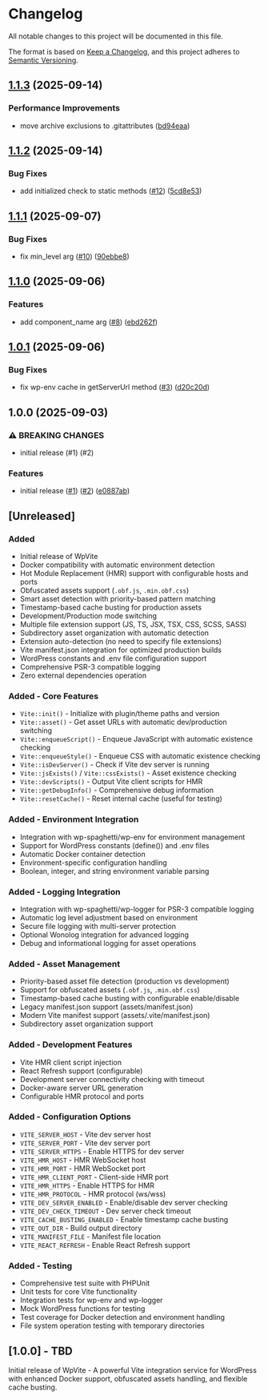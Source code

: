 # Changelog

All notable changes to this project will be documented in this file.

The format is based on [Keep a Changelog](https://keepachangelog.com/en/1.0.0/),
and this project adheres to [Semantic Versioning](https://semver.org/spec/v2.0.0.html).

## [1.1.3](https://github.com/wp-spaghetti/wp-vite/compare/v1.1.2...v1.1.3) (2025-09-14)


### Performance Improvements

* move archive exclusions to .gitattributes ([bd94eaa](https://github.com/wp-spaghetti/wp-vite/commit/bd94eaa8590e302f2b7e111c396ed488802e0cb7))

## [1.1.2](https://github.com/wp-spaghetti/wp-vite/compare/v1.1.1...v1.1.2) (2025-09-14)

### Bug Fixes

* add initialized check to static methods ([#12](https://github.com/wp-spaghetti/wp-vite/issues/12)) ([5cd8e53](https://github.com/wp-spaghetti/wp-vite/commit/5cd8e538b724579bf2dd328a3d42ae68f67800be))

## [1.1.1](https://github.com/wp-spaghetti/wp-vite/compare/v1.1.0...v1.1.1) (2025-09-07)

### Bug Fixes

* fix min_level arg ([#10](https://github.com/wp-spaghetti/wp-vite/issues/10)) ([90ebbe8](https://github.com/wp-spaghetti/wp-vite/commit/90ebbe87d1a0cf10d10070986c5e1a25ddd0838a))

## [1.1.0](https://github.com/wp-spaghetti/wp-vite/compare/v1.0.1...v1.1.0) (2025-09-06)

### Features

* add component_name arg ([#8](https://github.com/wp-spaghetti/wp-vite/issues/8)) ([ebd262f](https://github.com/wp-spaghetti/wp-vite/commit/ebd262f91a11b692f579522ced94ef184a8d2595))

## [1.0.1](https://github.com/wp-spaghetti/wp-vite/compare/v1.0.0...v1.0.1) (2025-09-06)

### Bug Fixes

* fix wp-env cache in getServerUrl method ([#3](https://github.com/wp-spaghetti/wp-vite/issues/3)) ([d20c20d](https://github.com/wp-spaghetti/wp-vite/commit/d20c20db82de0cc12f6a771451d6f480d94f6fc4))

## 1.0.0 (2025-09-03)

### ⚠ BREAKING CHANGES

* initial release (#1) (#2)

### Features

* initial release ([#1](https://github.com/wp-spaghetti/wp-vite/issues/1)) ([#2](https://github.com/wp-spaghetti/wp-vite/issues/2)) ([e0887ab](https://github.com/wp-spaghetti/wp-vite/commit/e0887abe96955339ebad1cec9e8f9bd90d8375ef))

## [Unreleased]

### Added
- Initial release of WpVite
- Docker compatibility with automatic environment detection
- Hot Module Replacement (HMR) support with configurable hosts and ports
- Obfuscated assets support (`.obf.js`, `.min.obf.css`)
- Smart asset detection with priority-based pattern matching
- Timestamp-based cache busting for production assets
- Development/Production mode switching
- Multiple file extension support (JS, TS, JSX, TSX, CSS, SCSS, SASS)
- Subdirectory asset organization with automatic detection
- Extension auto-detection (no need to specify file extensions)
- Vite manifest.json integration for optimized production builds
- WordPress constants and .env file configuration support
- Comprehensive PSR-3 compatible logging
- Zero external dependencies operation

### Added - Core Features
- `Vite::init()` - Initialize with plugin/theme paths and version
- `Vite::asset()` - Get asset URLs with automatic dev/production switching
- `Vite::enqueueScript()` - Enqueue JavaScript with automatic existence checking
- `Vite::enqueueStyle()` - Enqueue CSS with automatic existence checking
- `Vite::isDevServer()` - Check if Vite dev server is running
- `Vite::jsExists()` / `Vite::cssExists()` - Asset existence checking
- `Vite::devScripts()` - Output Vite client scripts for HMR
- `Vite::getDebugInfo()` - Comprehensive debug information
- `Vite::resetCache()` - Reset internal cache (useful for testing)

### Added - Environment Integration
- Integration with wp-spaghetti/wp-env for environment management
- Support for WordPress constants (define()) and .env files
- Automatic Docker container detection
- Environment-specific configuration handling
- Boolean, integer, and string environment variable parsing

### Added - Logging Integration  
- Integration with wp-spaghetti/wp-logger for PSR-3 compatible logging
- Automatic log level adjustment based on environment
- Secure file logging with multi-server protection
- Optional Wonolog integration for advanced logging
- Debug and informational logging for asset operations

### Added - Asset Management
- Priority-based asset file detection (production vs development)
- Support for obfuscated assets (`.obf.js`, `.min.obf.css`)
- Timestamp-based cache busting with configurable enable/disable
- Legacy manifest.json support (assets/manifest.json)
- Modern Vite manifest support (assets/.vite/manifest.json)
- Subdirectory asset organization support

### Added - Development Features
- Vite HMR client script injection
- React Refresh support (configurable)
- Development server connectivity checking with timeout
- Docker-aware server URL generation
- Configurable HMR protocol and ports

### Added - Configuration Options
- `VITE_SERVER_HOST` - Vite dev server host
- `VITE_SERVER_PORT` - Vite dev server port  
- `VITE_SERVER_HTTPS` - Enable HTTPS for dev server
- `VITE_HMR_HOST` - HMR WebSocket host
- `VITE_HMR_PORT` - HMR WebSocket port
- `VITE_HMR_CLIENT_PORT` - Client-side HMR port
- `VITE_HMR_HTTPS` - Enable HTTPS for HMR
- `VITE_HMR_PROTOCOL` - HMR protocol (ws/wss)
- `VITE_DEV_SERVER_ENABLED` - Enable/disable dev server checking
- `VITE_DEV_CHECK_TIMEOUT` - Dev server check timeout
- `VITE_CACHE_BUSTING_ENABLED` - Enable timestamp cache busting
- `VITE_OUT_DIR` - Build output directory
- `VITE_MANIFEST_FILE` - Manifest file location
- `VITE_REACT_REFRESH` - Enable React Refresh support

### Added - Testing
- Comprehensive test suite with PHPUnit
- Unit tests for core Vite functionality
- Integration tests for wp-env and wp-logger
- Mock WordPress functions for testing
- Test coverage for Docker detection and environment handling
- File system operation testing with temporary directories

## [1.0.0] - TBD

Initial release of WpVite - A powerful Vite integration service for WordPress with enhanced Docker support, obfuscated assets handling, and flexible cache busting.
